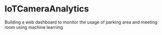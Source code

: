 # IoTCameraAnalytics
Building a web dashboard to monitor the usage of parking area and meeting room using machine learning

